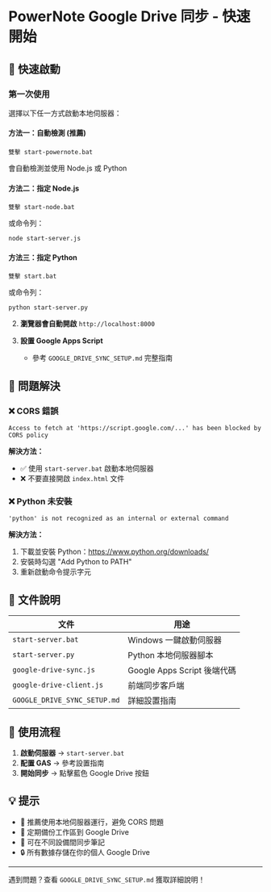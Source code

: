 # PowerNote Google Drive 同步 - 快速開始

## 🚀 快速啟動

### 第一次使用

選擇以下任一方式啟動本地伺服器：

#### 方法一：自動檢測 (推薦)
```
雙擊 start-powernote.bat
```
會自動檢測並使用 Node.js 或 Python

#### 方法二：指定 Node.js
```
雙擊 start-node.bat
```
或命令列：
```
node start-server.js
```

#### 方法三：指定 Python
```
雙擊 start.bat
```
或命令列：
```
python start-server.py
```

2. **瀏覽器會自動開啟** `http://localhost:8000`

3. **設置 Google Apps Script**
   - 參考 `GOOGLE_DRIVE_SYNC_SETUP.md` 完整指南

## 🔧 問題解決

### ❌ CORS 錯誤
```
Access to fetch at 'https://script.google.com/...' has been blocked by CORS policy
```

**解決方法：**
- ✅ 使用 `start-server.bat` 啟動本地伺服器
- ❌ 不要直接開啟 `index.html` 文件

### ❌ Python 未安裝
```
'python' is not recognized as an internal or external command
```

**解決方法：**
1. 下載並安裝 Python：https://www.python.org/downloads/
2. 安裝時勾選 "Add Python to PATH"
3. 重新啟動命令提示字元

## 📁 文件說明

| 文件 | 用途 |
|------|------|
| `start-server.bat` | Windows 一鍵啟動伺服器 |
| `start-server.py` | Python 本地伺服器腳本 |
| `google-drive-sync.js` | Google Apps Script 後端代碼 |
| `google-drive-client.js` | 前端同步客戶端 |
| `GOOGLE_DRIVE_SYNC_SETUP.md` | 詳細設置指南 |

## 🎯 使用流程

1. **啟動伺服器** → `start-server.bat`
2. **配置 GAS** → 參考設置指南
3. **開始同步** → 點擊藍色 Google Drive 按鈕

## 💡 提示

- 🌟 推薦使用本地伺服器運行，避免 CORS 問題
- 🔄 定期備份工作區到 Google Drive
- 📱 可在不同設備間同步筆記
- 🔒 所有數據存儲在你的個人 Google Drive

---

遇到問題？查看 `GOOGLE_DRIVE_SYNC_SETUP.md` 獲取詳細說明！
